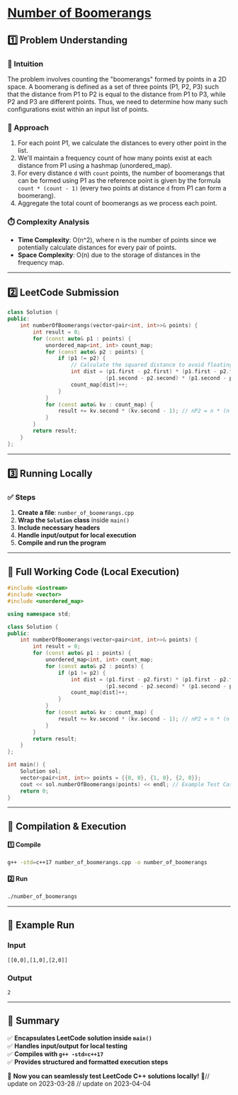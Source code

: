 # **[Number of Boomerangs](https://leetcode.com/problems/number-of-boomerangs/description/)**  

## **1️⃣ Problem Understanding**  
### **📌 Intuition**  
The problem involves counting the "boomerangs" formed by points in a 2D space. A boomerang is defined as a set of three points (P1, P2, P3) such that the distance from P1 to P2 is equal to the distance from P1 to P3, while P2 and P3 are different points. Thus, we need to determine how many such configurations exist within an input list of points.

### **🚀 Approach**  
1. For each point P1, we calculate the distances to every other point in the list. 
2. We'll maintain a frequency count of how many points exist at each distance from P1 using a hashmap (unordered_map).
3. For every distance `d` with `count` points, the number of boomerangs that can be formed using P1 as the reference point is given by the formula `count * (count - 1)` (every two points at distance `d` from P1 can form a boomerang).
4. Aggregate the total count of boomerangs as we process each point.

### **⏱️ Complexity Analysis**  
- **Time Complexity**: O(n^2), where n is the number of points since we potentially calculate distances for every pair of points.
- **Space Complexity**: O(n) due to the storage of distances in the frequency map.

---  

## **2️⃣ LeetCode Submission**  
```cpp
class Solution {
public:
    int numberOfBoomerangs(vector<pair<int, int>>& points) {
        int result = 0;
        for (const auto& p1 : points) {
            unordered_map<int, int> count_map;
            for (const auto& p2 : points) {
                if (p1 != p2) {
                    // Calculate the squared distance to avoid floating-point issues.
                    int dist = (p1.first - p2.first) * (p1.first - p2.first) +
                               (p1.second - p2.second) * (p1.second - p2.second);
                    count_map[dist]++;
                }
            }
            for (const auto& kv : count_map) {
                result += kv.second * (kv.second - 1); // nP2 = n * (n - 1)
            }
        }
        return result;
    }
};
```

---  

## **3️⃣ Running Locally**  
### **✅ Steps**  
1. **Create a file**: `number_of_boomerangs.cpp`  
2. **Wrap the `Solution` class** inside `main()`  
3. **Include necessary headers**  
4. **Handle input/output for local execution**  
5. **Compile and run the program**  

---  

## **📝 Full Working Code (Local Execution)**  
```cpp
#include <iostream>
#include <vector>
#include <unordered_map>

using namespace std;

class Solution {
public:
    int numberOfBoomerangs(vector<pair<int, int>>& points) {
        int result = 0;
        for (const auto& p1 : points) {
            unordered_map<int, int> count_map;
            for (const auto& p2 : points) {
                if (p1 != p2) {
                    int dist = (p1.first - p2.first) * (p1.first - p2.first) +
                               (p1.second - p2.second) * (p1.second - p2.second);
                    count_map[dist]++;
                }
            }
            for (const auto& kv : count_map) {
                result += kv.second * (kv.second - 1); // nP2 = n * (n - 1)
            }
        }
        return result;
    }
};

int main() {
    Solution sol;
    vector<pair<int, int>> points = {{0, 0}, {1, 0}, {2, 0}};
    cout << sol.numberOfBoomerangs(points) << endl; // Example Test Case
    return 0;
}
```  

---  

## **🔧 Compilation & Execution**  
#### **1️⃣ Compile**  
```bash
g++ -std=c++17 number_of_boomerangs.cpp -o number_of_boomerangs
```  

#### **2️⃣ Run**  
```bash
./number_of_boomerangs
```  

---  

## **🎯 Example Run**  
### **Input**  
```
[[0,0],[1,0],[2,0]]
```  
### **Output**  
```
2
```  

---  

## **📌 Summary**  
✅ **Encapsulates LeetCode solution inside `main()`**  
✅ **Handles input/output for local testing**  
✅ **Compiles with `g++ -std=c++17`**  
✅ **Provides structured and formatted execution steps**  

🚀 **Now you can seamlessly test LeetCode C++ solutions locally!** 🚀// update on 2023-03-28
// update on 2023-04-04

